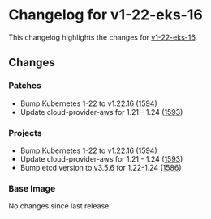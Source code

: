 # Changelog for v1-22-eks-16

This changelog highlights the changes for [v1-22-eks-16](https://github.com/aws/eks-distro/tree/v1-22-eks-16).

## Changes

### Patches
* Bump Kubernetes 1-22 to v1.22.16 ([1594](https://github.com/aws/eks-distro/pull/1594))
* Update cloud-provider-aws for 1.21 - 1.24 ([1593](https://github.com/aws/eks-distro/pull/1593))

### Projects
* Bump Kubernetes 1-22 to v1.22.16 ([1594](https://github.com/aws/eks-distro/pull/1594))
* Update cloud-provider-aws for 1.21 - 1.24 ([1593](https://github.com/aws/eks-distro/pull/1593))
* Bump etcd version to v3.5.6 for 1.22-1.24 ([1586](https://github.com/aws/eks-distro/pull/1586))

### Base Image
No changes since last release

